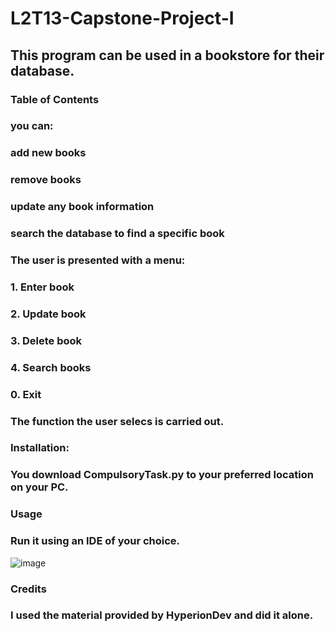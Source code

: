# L2T13-Capstone-Project-I

## This program can be used in a bookstore for their database.

### Table of Contents



### you can:
###  add new books
###  remove books
###  update any book information
###  search the database to find a specific book


### The user is presented with a menu:
### 1. Enter book
### 2. Update book
### 3. Delete book
### 4. Search books
### 0. Exit


### The function the user selecs is carried out.


### Installation:
### You download CompulsoryTask.py to your preferred location on your PC.


### Usage
### Run it using an IDE of your choice.
![image](https://user-images.githubusercontent.com/110128634/207070112-c71508a7-2581-4ebc-9368-d83c1d1a67f5.png)


### Credits
### I used the material provided by HyperionDev and did it alone.

